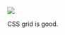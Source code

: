 ![](https://db-feed.s3.amazonaws.com/legacy/Screen_Shot_2017_11_29_at_7_25_49_PM-1512001593993.png)

CSS grid is good.

